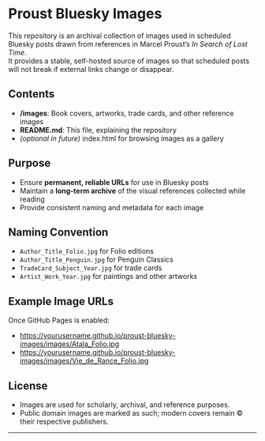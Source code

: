 # Proust Bluesky Images

This repository is an archival collection of images used in scheduled Bluesky posts drawn from references in Marcel Proust’s *In Search of Lost Time*.  
It provides a stable, self-hosted source of images so that scheduled posts will not break if external links change or disappear.

## Contents
- **/images**: Book covers, artworks, trade cards, and other reference images
- **README.md**: This file, explaining the repository
- *(optional in future)* index.html for browsing images as a gallery

## Purpose
- Ensure **permanent, reliable URLs** for use in Bluesky posts
- Maintain a **long-term archive** of the visual references collected while reading
- Provide consistent naming and metadata for each image

## Naming Convention
- `Author_Title_Folio.jpg` for Folio editions
- `Author_Title_Penguin.jpg` for Penguin Classics
- `TradeCard_Subject_Year.jpg` for trade cards
- `Artist_Work_Year.jpg` for paintings and other artworks

## Example Image URLs
Once GitHub Pages is enabled:
- https://yourusername.github.io/proust-bluesky-images/images/Atala_Folio.jpg
- https://yourusername.github.io/proust-bluesky-images/images/Vie_de_Rance_Folio.jpg

## License
- Images are used for scholarly, archival, and reference purposes.  
- Public domain images are marked as such; modern covers remain © their respective publishers.

---

